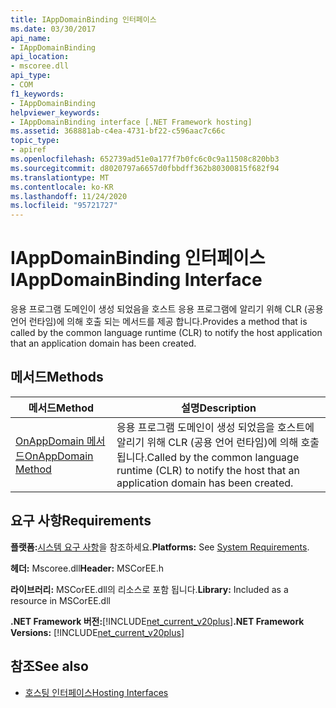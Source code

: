 ```yaml
---
title: IAppDomainBinding 인터페이스
ms.date: 03/30/2017
api_name:
- IAppDomainBinding
api_location:
- mscoree.dll
api_type:
- COM
f1_keywords:
- IAppDomainBinding
helpviewer_keywords:
- IAppDomainBinding interface [.NET Framework hosting]
ms.assetid: 368881ab-c4ea-4731-bf22-c596aac7c66c
topic_type:
- apiref
ms.openlocfilehash: 652739ad51e0a177f7b0fc6c0c9a11508c820bb3
ms.sourcegitcommit: d8020797a6657d0fbbdff362b80300815f682f94
ms.translationtype: MT
ms.contentlocale: ko-KR
ms.lasthandoff: 11/24/2020
ms.locfileid: "95721727"
---
```

# <a name="iappdomainbinding-interface"></a><span data-ttu-id="854a3-102">IAppDomainBinding 인터페이스</span><span class="sxs-lookup"><span data-stu-id="854a3-102">IAppDomainBinding Interface</span></span>

<span data-ttu-id="854a3-103">응용 프로그램 도메인이 생성 되었음을 호스트 응용 프로그램에 알리기 위해 CLR (공용 언어 런타임)에 의해 호출 되는 메서드를 제공 합니다.</span><span class="sxs-lookup"><span data-stu-id="854a3-103">Provides a method that is called by the common language runtime (CLR) to notify the host application that an application domain has been created.</span></span>  
  
## <a name="methods"></a><span data-ttu-id="854a3-104">메서드</span><span class="sxs-lookup"><span data-stu-id="854a3-104">Methods</span></span>  
  
|<span data-ttu-id="854a3-105">메서드</span><span class="sxs-lookup"><span data-stu-id="854a3-105">Method</span></span>|<span data-ttu-id="854a3-106">설명</span><span class="sxs-lookup"><span data-stu-id="854a3-106">Description</span></span>|  
|------------|-----------------|  
|[<span data-ttu-id="854a3-107">OnAppDomain 메서드</span><span class="sxs-lookup"><span data-stu-id="854a3-107">OnAppDomain Method</span></span>](iappdomainbinding-onappdomain-method.md)|<span data-ttu-id="854a3-108">응용 프로그램 도메인이 생성 되었음을 호스트에 알리기 위해 CLR (공용 언어 런타임)에 의해 호출 됩니다.</span><span class="sxs-lookup"><span data-stu-id="854a3-108">Called by the common language runtime (CLR) to notify the host that an application domain has been created.</span></span>|  
  
## <a name="requirements"></a><span data-ttu-id="854a3-109">요구 사항</span><span class="sxs-lookup"><span data-stu-id="854a3-109">Requirements</span></span>  

 <span data-ttu-id="854a3-110">**플랫폼:**[시스템 요구 사항](../../get-started/system-requirements.md)을 참조하세요.</span><span class="sxs-lookup"><span data-stu-id="854a3-110">**Platforms:** See [System Requirements](../../get-started/system-requirements.md).</span></span>  
  
 <span data-ttu-id="854a3-111">**헤더:** Mscoree.dll</span><span class="sxs-lookup"><span data-stu-id="854a3-111">**Header:** MSCorEE.h</span></span>  
  
 <span data-ttu-id="854a3-112">**라이브러리:** MSCorEE.dll의 리소스로 포함 됩니다.</span><span class="sxs-lookup"><span data-stu-id="854a3-112">**Library:** Included as a resource in MSCorEE.dll</span></span>  
  
 <span data-ttu-id="854a3-113">**.NET Framework 버전:**[!INCLUDE[net_current_v20plus](../../../../includes/net-current-v20plus-md.md)]</span><span class="sxs-lookup"><span data-stu-id="854a3-113">**.NET Framework Versions:** [!INCLUDE[net_current_v20plus](../../../../includes/net-current-v20plus-md.md)]</span></span>  
  
## <a name="see-also"></a><span data-ttu-id="854a3-114">참조</span><span class="sxs-lookup"><span data-stu-id="854a3-114">See also</span></span>

- [<span data-ttu-id="854a3-115">호스팅 인터페이스</span><span class="sxs-lookup"><span data-stu-id="854a3-115">Hosting Interfaces</span></span>](hosting-interfaces.md)
